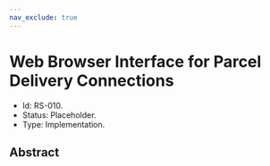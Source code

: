 ```yaml
---
nav_exclude: true
---
```

# Web Browser Interface for Parcel Delivery Connections

- Id: RS-010.
- Status: Placeholder.
- Type: Implementation.

## Abstract

